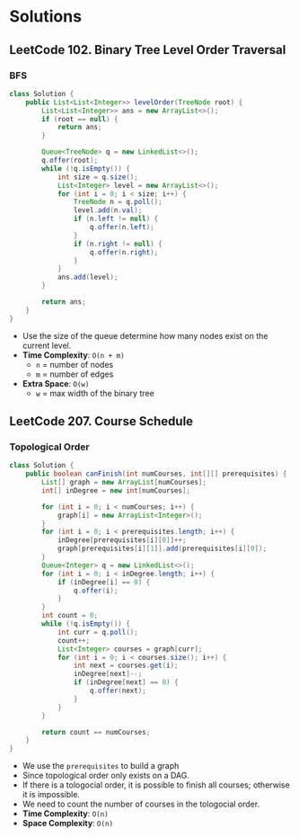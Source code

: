 # Solutions

## LeetCode 102. Binary Tree Level Order Traversal

### BFS

```java
class Solution {
    public List<List<Integer>> levelOrder(TreeNode root) {
        List<List<Integer>> ans = new ArrayList<>();
        if (root == null) {
            return ans;
        }

        Queue<TreeNode> q = new LinkedList<>();
        q.offer(root);
        while (!q.isEmpty()) {
            int size = q.size();
            List<Integer> level = new ArrayList<>();
            for (int i = 0; i < size; i++) {
                TreeNode n = q.poll();
                level.add(n.val);
                if (n.left != null) {
                    q.offer(n.left);
                }
                if (n.right != null) {
                    q.offer(n.right);
                }
            }
            ans.add(level);
        }

        return ans;
    }
}
```

- Use the size of the queue determine how many nodes exist on the current level.
- __Time Complexity__: `O(n + m)`
  - `n` = number of nodes
  - `m` = number of edges
- __Extra Space__: `O(w)`
  - `w` = max width of the binary tree

## LeetCode 207. Course Schedule

### Topological Order

```java
class Solution {
    public boolean canFinish(int numCourses, int[][] prerequisites) {
        List[] graph = new ArrayList[numCourses];
        int[] inDegree = new int[numCourses];

        for (int i = 0; i < numCourses; i++) {
            graph[i] = new ArrayList<Integer>();
        }
        for (int i = 0; i < prerequisites.length; i++) {
            inDegree[prerequisites[i][0]]++;
            graph[prerequisites[i][1]].add(prerequisites[i][0]);
        }
        Queue<Integer> q = new LinkedList<>();
        for (int i = 0; i < inDegree.length; i++) {
            if (inDegree[i] == 0) {
                q.offer(i);
            }
        }
        int count = 0;
        while (!q.isEmpty()) {
            int curr = q.poll();
            count++;
            List<Integer> courses = graph[curr];
            for (int i = 0; i < courses.size(); i++) {
                int next = courses.get(i);
                inDegree[next]--;
                if (inDegree[next] == 0) {
                    q.offer(next);
                }
            }
        }

        return count == numCourses;
    }
}
```

- We use the `prerequisites` to build a graph
- Since topological order only exists on a DAG.
- If there is a tologocial order, it is possible to finish all courses; otherwise it is impossible.
- We need to count the number of courses in the tologocial order.
- __Time Complexity__: `O(n)`
- __Space Complexity__: `O(n)`
